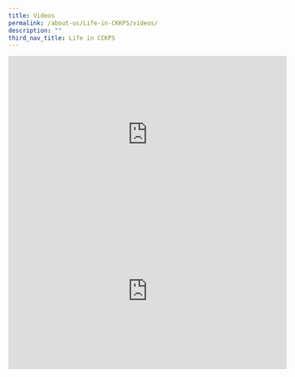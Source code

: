 ```yaml
---
title: Videos
permalink: /about-us/Life-in-CKKPS/videos/
description: ""
third_nav_title: Life in CCKPS
---
```

<center><iframe width="560" height="315" src="https://www.youtube.com/embed/WSAA8atd29U" title="Together We Will Emerge Stronger!" frameborder="0" allow="accelerometer; autoplay; clipboard-write; encrypted-media; gyroscope; picture-in-picture" allowfullscreen=""></iframe></center>

<center><iframe width="560" height="315" src="https://www.youtube.com/embed/_b3ckz-IIdc" title="CCKPS_Home_2020" frameborder="0" allow="accelerometer; autoplay; clipboard-write; encrypted-media; gyroscope; picture-in-picture" allowfullscreen=""></iframe></center>